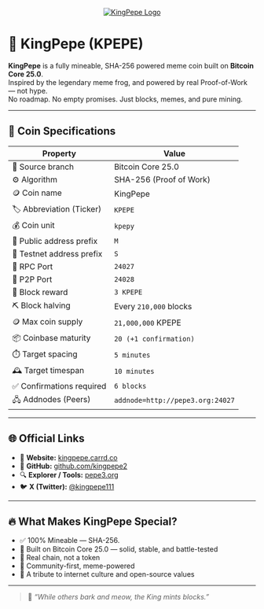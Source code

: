 <p align="center">
  <a href="https://postimg.cc/LqPmHjm9">
    <img src="https://i.postimg.cc/KYqjD5VM/5935969477286021241-1.png" alt="KingPepe Logo" />
  </a>
</p>

# 👑 KingPepe (KPEPE)

**KingPepe** is a fully mineable, SHA-256 powered meme coin built on **Bitcoin Core 25.0**.  
Inspired by the legendary meme frog, and powered by real Proof-of-Work — not hype.  
No roadmap. No empty promises. Just blocks, memes, and pure mining.

---

## 🧬 Coin Specifications

| Property                  | Value                                   |
|---------------------------|-----------------------------------------|
| 🔗 Source branch           | Bitcoin Core 25.0                       |
| ⚙️ Algorithm               | SHA-256 (Proof of Work)                |
| 🪙 Coin name              | KingPepe                                |
| 🏷️ Abbreviation (Ticker)  | `KPEPE`                                 |
| 💰 Coin unit              | `kpepy`                                 |
| 🧾 Public address prefix   | `M`                                     |
| 🧪 Testnet address prefix | `S`                                     |
| 🔌 RPC Port               | `24027`                                 |
| 🔗 P2P Port               | `24028`                                 |
| 🎁 Block reward           | `3 KPEPE`                              |
| ⛏️ Block halving          | Every `210,000` blocks                  |
| 🪙 Max coin supply         | `21,000,000` KPEPE                      |
| 📦 Coinbase maturity      | `20 (+1 confirmation)`                 |
| ⏱️ Target spacing         | `5 minutes`                             |
| 🕰️ Target timespan        | `10 minutes`                            |
| ✅ Confirmations required  | `6 blocks`                              |
| 🖧 Addnodes (Peers)        | `addnode=http://pepe3.org:24027` |

---

## 🌐 Official Links

- 🏰 **Website:** [kingpepe.carrd.co](https://kingpepe.carrd.co/)  
- 🧠 **GitHub:** [github.com/kingpepe2](https://github.com/kingpepe2)  
- 🔍 **Explorer / Tools:** [pepe3.org](https://pepe3.org/)  
- 🐦 **X (Twitter):** [@kingpepe111](https://x.com/kingpepe111?s=21)

---

## 🔥 What Makes KingPepe Special?

- ✅ 100% Mineable — SHA-256.  
- 💎 Built on Bitcoin Core 25.0 — solid, stable, and battle-tested  
- 🧱 Real chain, not a token  
- 👑 Community-first, meme-powered  
- 📜 A tribute to internet culture and open-source values

---

> 💬 *“While others bark and meow, the King mints blocks.”*
